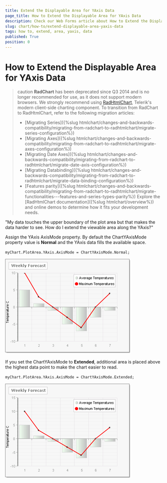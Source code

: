 ```yaml
---
title: Extend the Displayable Area for YAxis Data
page_title: How to Extend the Displayable Area for YAxis Data
description: Check our Web Forms article about How to Extend the Displayable Area for YAxis Data.
slug: chart/how-to/extend-displayable-area-yaxis-data
tags: how to, extend, area, yaxis, data
published: True
position: 0
---
```


# How to Extend the Displayable Area for YAxis Data

>caution **RadChart** has been deprecated since Q3 2014 and is no longer recommended for use, as it does not support modern browsers. We strongly recommend using [RadHtmlChart](https://www.telerik.com/products/aspnet-ajax/html-chart.aspx), Telerik's modern client-side charting component. 
>To transition from RadChart to RadHtmlChart, refer to the following migration articles:
> - [Migrating Series]({%slug htmlchart/changes-and-backwards-compatibility/migrating-from-radchart-to-radhtmlchart/migrate-series-configuration%})
> - [Migrating Axes]({%slug htmlchart/changes-and-backwards-compatibility/migrating-from-radchart-to-radhtmlchart/migrate-axes-configuration%})
> - [Migrating Date Axes]({%slug htmlchart/changes-and-backwards-compatibility/migrating-from-radchart-to-radhtmlchart/migrate-date-axis-configuration%})
> - [Migrating Databinding]({%slug htmlchart/changes-and-backwards-compatibility/migrating-from-radchart-to-radhtmlchart/migrate-data-binding-configuration%})
> - [Features parity]({%slug htmlchart/changes-and-backwards-compatibility/migrating-from-radchart-to-radhtmlchart/migrate-functionalities---features-and-series-types-parity%})
>Explore the [RadHtmlChart documentation]({%slug htmlchart/overview%}) and online demos to determine how it fits your development needs.

"My data touches the upper boundary of the plot area but that makes the data harder to see. How do I extend the viewable area along the YAxis?"

Assign the YAxis AxisMode property. By default the ChartYAxisMode property value is **Normal** and the YAxis data fills the available space.

`myChart.PlotArea.YAxis.AxisMode = ChartYAxisMode.Normal;`

![normal axis](images/radchart-howto003.png)

If you set the ChartYAxisMode to **Extended**, additional area is placed above the highest data point to make the chart easier to read.

`myChart.PlotArea.YAxis.AxisMode = ChartYAxisMode.Extended;`

![extended axis](images/radchart-howto002.png)
